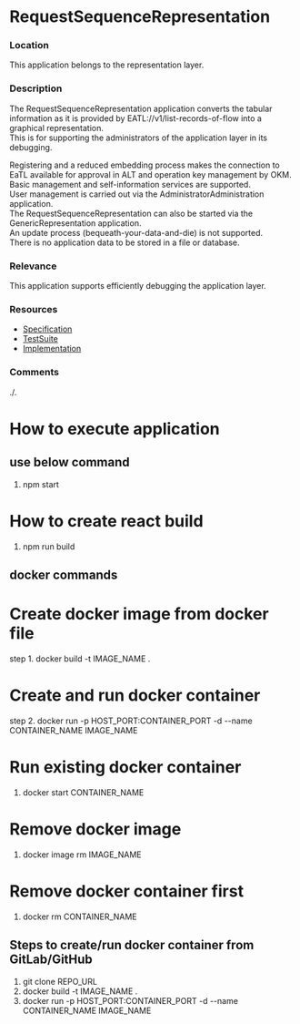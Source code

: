 # RequestSequenceRepresentation

### Location
This application belongs to the representation layer.

### Description
The RequestSequenceRepresentation application converts the tabular information as it is provided by EATL://v1/list-records-of-flow into a graphical representation.  
This is for supporting the administrators of the application layer in its debugging.  

Registering and a reduced embedding process makes the connection to EaTL available for approval in ALT and operation key management by OKM.  
Basic management and self-information services are supported.  
User management is carried out via the AdministratorAdministration application.  
The RequestSequenceRepresentation can also be started via the GenericRepresentation application.  
An update process (bequeath-your-data-and-die) is not supported.  
There is no application data to be stored in a file or database.  

### Relevance
This application supports efficiently debugging the application layer.

### Resources
- [Specification](./spec/README.md)
- [TestSuite](./testing/)
- [Implementation](./server/)

### Comments
./.

# How to execute application
## use below command
1. npm start
 
# How to create react build
1. npm run build

## docker commands
# Create docker image from docker file
step 1. docker build -t IMAGE_NAME .

# Create and run docker container
step 2. docker run -p HOST_PORT:CONTAINER_PORT -d --name CONTAINER_NAME IMAGE_NAME

# Run existing docker container
1. docker start CONTAINER_NAME

# Remove docker image
1. docker image rm IMAGE_NAME

# Remove docker container first
1. docker rm CONTAINER_NAME

## Steps to create/run docker container from GitLab/GitHub
1. git clone REPO_URL
2. docker build -t IMAGE_NAME .
3. docker run -p HOST_PORT:CONTAINER_PORT -d --name CONTAINER_NAME IMAGE_NAME